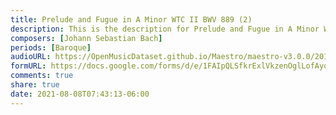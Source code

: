 ```yaml
---
title: Prelude and Fugue in A Minor WTC II BWV 889 (2)
description: This is the description for Prelude and Fugue in A Minor WTC II BWV 889 by Johann Sebastian Bach
composers: [Johann Sebastian Bach]
periods: [Baroque]
audioURL: https://OpenMusicDataset.github.io/Maestro/maestro-v3.0.0/2011/MIDI-Unprocessed_15_R1_2011_MID--AUDIO_R1-D6_07_Track07_wav.midi
formURL: https://docs.google.com/forms/d/e/1FAIpQLSfkrExlVkzenOglLofAyq7ZxDkTlbg-bA28OLnaSOxIiHT0Ow/viewform
comments: true
share: true
date: 2021-08-08T07:43:13-06:00
---
```

